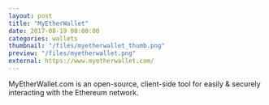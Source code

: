 ```yaml
---
layout: post
title: "MyEtherWallet"
date: 2017-08-19 00:00:00
categories: wallets
thumbnail: "/files/myetherwallet_thumb.png"
preview: "/files/myetherwallet.png"
external: https://www.myetherwallet.com/
---
```


MyEtherWallet.com is an open-source, client-side tool for easily & securely interacting with the Ethereum network.
